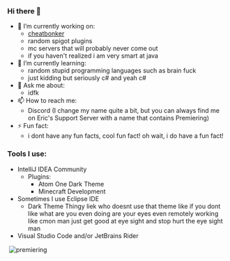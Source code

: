 ### Hi there 👋
- 🔭 I’m currently working on:
    - [cheatbonker](https://github.com/cheatbonker)
    - random spigot plugins
    - mc servers that will probably never come out
    - if you haven't realized i am very smart at java
- 🌱 I’m currently learning:
    - random stupid programming languages such as brain fuck
    - just kidding but seriously c# and yeah c#
- 💬 Ask me about:
    - idfk
- 📫 How to reach me:
    - Discord (I change my name quite a bit, but you can always find me on Eric's Support Server with a name that contains Premiering)
- ⚡ Fun fact:
    - i dont have any fun facts, cool fun fact! oh wait, i do have a fun fact!
### Tools I use:
- IntelliJ IDEA Community
    - Plugins:
        - Atom One Dark Theme
        - Minecraft Development
- Sometimes I use Eclipse IDE
    - Dark Theme Thingy liek who doesnt use that theme like if you dont like what are you even doing are your eyes even remotely working like cmon man just get good at eye sight and stop hurt the eye sight man
- Visual Studio Code and/or JetBrains Rider

<p>&nbsp;<img align="center" src="https://github-readme-stats.vercel.app/api?username=premiering&show_icons=true&locale=en" alt="premiering" /></p>
<!--- why did you fork this man like why dude why did you fork this project go fork some of my other projects --->
